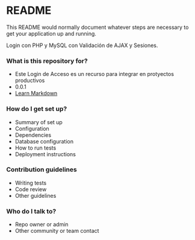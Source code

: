 # README #

This README would normally document whatever steps are necessary to get your application up and running.

Login con PHP y MySQL con Validación de AJAX y Sesiones.

### What is this repository for? ###

* Este Login de Acceso es un recurso para integrar en protyectos productivos 
* 0.0.1
* [Learn Markdown](https://bitbucket.org/tutorials/markdowndemo)

### How do I get set up? ###

* Summary of set up
* Configuration
* Dependencies
* Database configuration
* How to run tests
* Deployment instructions

### Contribution guidelines ###

* Writing tests
* Code review
* Other guidelines

### Who do I talk to? ###

* Repo owner or admin
* Other community or team contact